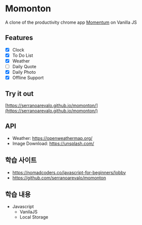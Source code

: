 # Momonton

A clone of the productivity chrome app [Momentum](https://chrome.google.com/webstore/detail/momentum/laookkfknpbbblfpciffpaejjkokdgca) on Vanilla JS

## Features

- [x] Clock
- [x] To Do List
- [x] Weather
- [ ] Daily Quote
- [x] Daily Photo
- [x] Offline Support

## Try it out

[https://serranoarevalo.github.io/momonton/](https://serranoarevalo.github.io/momonton/)

## API

- Weather: https://openweathermap.org/
- Image Download: https://unsplash.com/

## 학습 사이트

- https://nomadcoders.co/javascript-for-beginners/lobby
- https://github.com/serranoarevalo/momonton

## 학습 내용

- Javascript
  - VanilaJS
  - Local Storage
